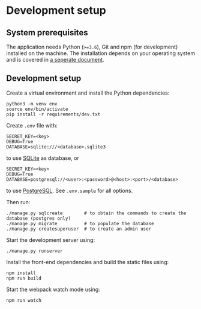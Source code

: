 Development setup
=================

System prerequisites
--------------------

The application needs Python (`>=3.6`), Git and npm (for development) installed on the machine. The installation depends on your operating system and is covered in [a seperate document](docs/prerequisites).


Development setup
-----------------

Create a virtual environment and install the Python dependencies:

```
python3 -m venv env
source env/bin/activate
pip install -r requirements/dev.txt
```

Create `.env` file with:

```
SECRET_KEY=<key>
DEBUG=True
DATABASE=sqlite:///<database>.sqlite3
```

to use [SQLite](https://www.sqlite.org) as database, or

```
SECRET_KEY=<key>
DEBUG=True
DATABASE=postgresql://<user>:<password>@<host>:<port>/<database>
```

to use [PostgreSQL](https://www.postgresql.org/). See `.env.sample` for all options.

Then run:

```
./manage.py sqlcreate        # to obtain the commands to create the database (postgres only)
./manage.py migrate          # to populate the database
./manage.py createsuperuser  # to create an admin user
```

Start the development server using:

```
./manage.py runserver
```

Install the front-end dependencies and build the static files using:

```
npm install
npm run build
```

Start the webpack watch mode using:

```
npm run watch
```
